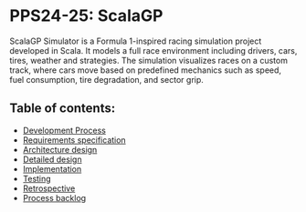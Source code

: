 # PPS24-25: ScalaGP

ScalaGP Simulator is a Formula 1-inspired racing simulation project developed in Scala.
It models a full race environment including drivers, cars, tires, weather and strategies.
The simulation visualizes races on a custom track, where cars move based on predefined mechanics such as speed,
fuel consumption, tire degradation, and sector grip.

## Table of contents:

- [Development Process](./report/1_development_process/development_process.md)
- [Requirements specification](./report/2_requirement_specification/requirement_specification.md)
- [Architecture design](./report/3_architecture_design/design.md)
- [Detailed design](./report/4_detailed_design/detailed_design.md)
- [Implementation](./report/5_implementation/impl.md)
- [Testing](./report/6_testing/testing.md)
- [Retrospective](./report/7_retrospective/retro.md)
- [Process backlog](./process/process-contents.md)
